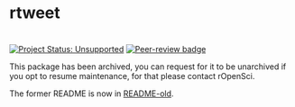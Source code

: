 
# rtweet

# <package name>

[![Project Status: Unsupported](https://www.repostatus.org/badges/latest/unsupported.svg)](https://www.repostatus.org/#unsupported)
[![Peer-review badge](https://badges.ropensci.org/302_status.svg)](https://github.com/ropensci/software-review/issues/302)

This package has been archived, you can request for it to be unarchived if you opt to resume maintenance, for that please contact rOpenSci. 

The former README is now in [README-old](https://github.com/ropensci-archive/rtweet/blob/master/README-old.md).
